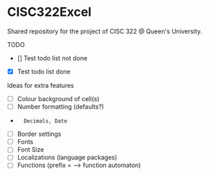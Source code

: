 # CISC322Excel
Shared repository for the project of CISC 322 @ Queen's University.

TODO
- [] Test todo list not done
- [x] Test todo list done


Ideas for extra features
- [ ] Colour background of cell(s)
- [ ] Number formatting (defaults?)
-       Decimals, Date
- [ ] Border settings
- [ ] Fonts
- [ ] Font Size
- [ ] Localizations (language packages)
- [ ] Functions (prefix = --> function automaton)

